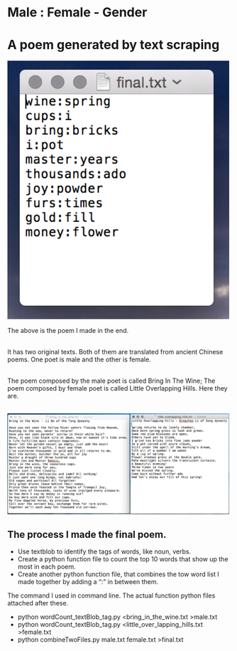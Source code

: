 # Male : Female - Gender
# A poem generated by text scraping

<img src = "https://github.com/yulicai/Text_Composing/raw/master/Female_Male/mf.png" width = "500">

The above is the poem I made in the end.<br /><br />

It has two original texts. Both of them are translated from ancient Chinese poems. One poet is male and the other is female.<br /><br />

The poem composed by the male poet is called Bring In The Wine; The poem composed by female poet is called Little Overlapping Hills. Here they are.<br /><br />

<img src = "https://github.com/yulicai/Text_Composing/raw/master/Female_Male/poems_comparation.png" width = "500">
<br />

## The process I made the final poem. 

* Use textblob to identify the tags of words, like noun, verbs.
* Create a python function file to count the top 10 words that show up the most in each poem.
* Create another python function file, that combines the tow word list I made together by adding a “:” in between them.<br />

The command I used in command line. The actual function python files attached after these.

* python wordCount_textBlob_tag.py <bring_in_the_wine.txt >male.txt
* python wordCount_textBlob_tag.py <little_over_lapping_hills.txt >female.txt
* python combineTwoFiles.py male.txt female.txt >final.txt
